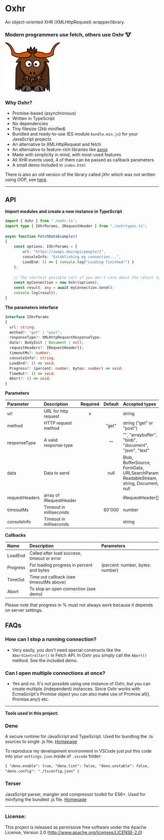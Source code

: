 # Oxhr
An object-oriented XHR (XMLHttpRequest) wrapper/library.

### Modern programmers use fetch, others use Oxhr 🐮

<img width="180" alt="Oxhr logo" src="./oxhr-logo.svg" />

### Why Oxhr?
- Promise-based (asynchronous)
- Written in TypeScript
- No dependencies
- Tiny filesize (2kb minified)
- Bundled and ready-to-use (ES module `bundle.min.js`) for your JavaScript projects
- An alternative to XMLHttpRequest and fetch
- An alternative to feature-rich libraries like [axios](https://github.com/axios/axios)
- Made with simplicity in mind, with most-used features
- All XHR events used, 4 of them can be passed as callback parameters
- A small demo included in `index.html`

There is also an old version of the library called jXhr which was not written using OOP, see [here](https://github.com/Amarok24/Oxhr/tree/non-oop-version).

---
## API

__Import modules and create a new instance in TypeScript__

```ts
import { Oxhr } from "./oxhr.ts";
import type { IXhrParams, IRequestHeader } from "./oxhrtypes.ts";

async function FetchDataExample()
{
	const options: IXhrParams = {
		url: "https://swapi.dev/api/people/1",
		consoleInfo: "Establishing my connection...",
		LoadEnd: () => { console.log("Loading finished!") }
	};

	// The shortest possible call if you don't care about the return type.
	const myConnection = new Oxhr(options);
	const result: any = await myConnection.Send();
	console.log(result);
}
```

__The parameters interface__

```ts
interface IXhrParams
{
  url: string;
  method?: "get" | "post";
  responseType?: XMLHttpRequestResponseType;
  data?: BodyInit | Document | null;
  requestHeaders?: IRequestHeader[];
  timeoutMs?: number;
  consoleInfo?: string;
  LoadEnd?: () => void;
  Progress?: (percent: number, bytes: number) => void;
  TimeOut?: () => void;
  Abort?: () => void;
}
```

__Parameters__

| Parameter      |   Description             | Required | Default   | Accepted types                                        |
| :------------- | :------------------------ | :------: | :-------: | :---------------------------------------------------- |
| url            |  URL for http request     |     x    |           | string                                                |
| method         |  HTTP request method      |          | "get"     | string ("get" or "post")                              |
| responseType   |  A valid response type    |          | ""        | "", "arraybuffer", "blob", "document", "json", "text" |
| data           |  Data to send             |          | null      | Blob, BufferSource, FormData, URLSearchParams,  ReadableStream<Uint8Array>, string, Document, null |
| requestHeaders |  array of IRequestHeader  |          |           | IRequestHeader[]                                      |
| timeoutMs      |  Timeout in milliseconds  |          | 60'000    | number                                                |
| consoleInfo    |  Timeout in milliseconds  |          |           | string                                                |

__Callbacks__

| Name     |   Description                                | Parameters                       |
| :------- | :------------------------------------------- | :------------------------------- |
| LoadEnd  |  Called after load success, timeout or error |                                  |
| Progress |  For loading progress in percent and bytes   | (percent: number, bytes: number) |
| TimeOut  |  Time out callback (see timeoutMs above)     |                                  |
| Abort    |  To stop an open connection (see demo)       |                                  |

Please note that progress in % must not always work because it depends on server settings.

## FAQs

### How can I stop a running connection?
- Very easily, you don't need special constructs like the `AbortController()` in Fetch API. In Oxhr you simply call the `Abort()` method. See the included demo.

### Can I open multiple connections at once?
- Yes and no. It's not possible using one instance of Oxhr, but you can create multiple (independent) instances. Since Oxhr works with EcmaScript's Promise object you can also make use of Promise.all(), Promise.any() etc.


---

<b>Tools used in this project:</b>

### Deno
A secure runtime for JavaScript and TypeScript.
Used for bundling the .ts sources to single .js file.
[Homepage](https://deno.land/)

To reproduce my development environment in VSCode just put this code into your `settings.json` inside of `.vscode` folder:

`
{
	"deno.enable": true,
	"deno.lint": false,
	"deno.unstable": false,
	"deno.config": "./tsconfig.json"
}
`

### Terser
JavaScript parser, mangler and compressor toolkit for ES6+.
Used for minifying the bundled .js file.
[Homepage](https://terser.org/)

---


### License:
This project is released as permissive free software under the Apache License, Version 2.0 (http://www.apache.org/licenses/LICENSE-2.0)
